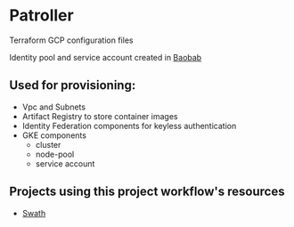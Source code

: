 # Patroller

Terraform GCP configuration files

Identity pool and service account created in [Baobab](https://github.com/ADorigi/Baobab)

## Used for provisioning:

- Vpc and Subnets
- Artifact Registry to store container images
- Identity Federation components for keyless authentication 
- GKE components
    - cluster
    - node-pool
    - service account


## Projects using this project workflow's resources

- [Swath](https://github.com/ADorigi/Swath)


<!--  
TD:
- What is my use case for this project?
- How would I use it with an example?
-->
